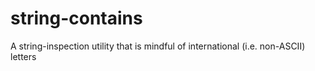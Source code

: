 # string-contains
A string-inspection utility that is mindful of international (i.e. non-ASCII) letters
